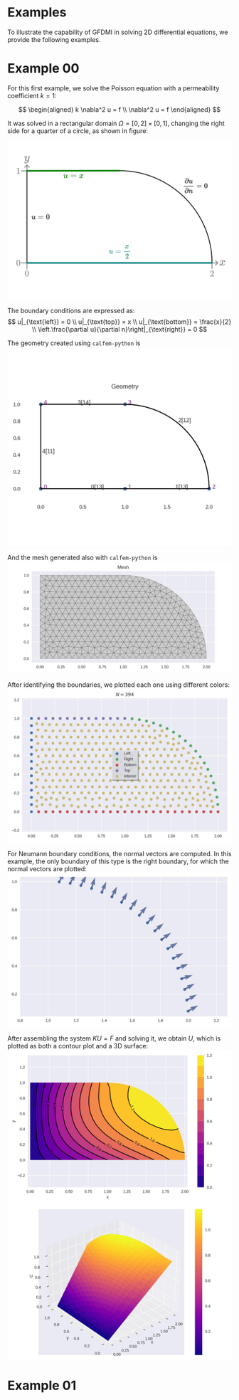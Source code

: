 # Examples

To illustrate the capability of GFDMI in solving 2D differential equations, we provide the following examples.

# Example 00

For this first example, we solve the Poisson equation with a permeability coefficient $k=1$:

$$
\begin{aligned}
k \nabla^2 u = f \\
\nabla^2 u = f
\end{aligned}
$$

It was solved in a rectangular domain $\Omega = [0,2]\times[0,1]$, changing the right side for a quarter of a circle, as shown in figure:

![Ex00 boundary conditions.](figures/00BC.svg)

The boundary conditions are expressed as:
$$
u|_{\text{left}} = 0 \\
u|_{\text{top}} = x \\
u|_{\text{bottom}} = \frac{x}{2} \\
\left.\frac{\partial u}{\partial n}\right|_{\text{right}} = 0
$$

The geometry created using `calfem-python` is
![Ex00 geometry](figures/00geometry.jpg)

And the mesh generated also with `calfem-python` is
![Ex00 mesh](figures/00mesh.jpg)

After identifying the boundaries, we plotted each one using different colors:
![Ex00 nodes in colors](figures/00nodes.jpg)

For Neumann boundary conditions, the normal vectors are computed. In this example, the only boundary of this type is the right boundary, for which the normal vectors are plotted:
![](figures/00normal.jpg)

After assembling the system $KU=F$ and solving it, we obtain $U$, which is plotted as both a contour plot and a 3D surface:
![](figures/00contourf.jpg)
<img title="" src="figures/00-3d.jpg" alt="" data-align="inline">

# Example 01
